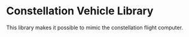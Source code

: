 # Constellation Vehicle Library

This library makes it possible to mimic the constellation flight computer.
